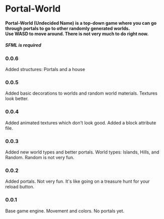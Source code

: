 # Portal-World
#### Portal-World (Undecided Name) is a top-down game where you can go through portals to go to other randomly generated worlds.<br> Use WASD to move around. There is not very much to do right now.

##### SFML is required

### 0.0.6
Added structures: Portals and a house

### 0.0.5
Added basic decorations to worlds and random world materials. Textures look better.

### 0.0.4
Added animated textures which don't look good. Added a block attribute file.

### 0.0.3
Added new world types and better portals. World types: Islands, Hills, and Random. Random is not very fun.

### 0.0.2
Added portals. Not very fun. It's like going on a treasure hunt for your reload button.

### 0.0.1
Base game engine. Movement and colors. No portals yet.
